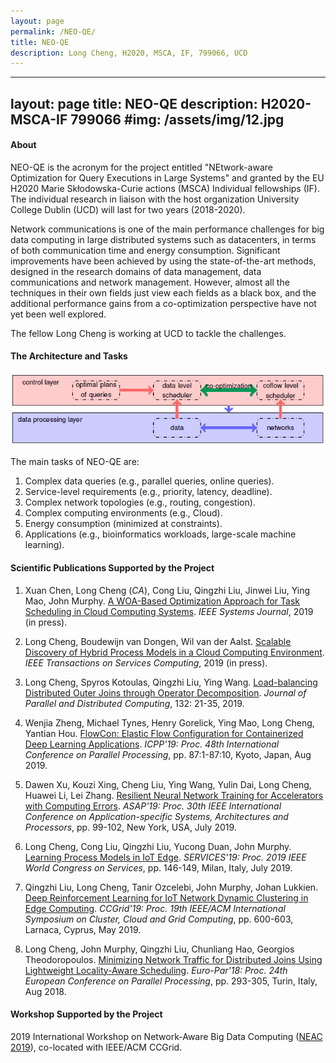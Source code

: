 ```yaml
---
layout: page
permalink: /NEO-QE/
title: NEO-QE
description: Long Cheng, H2020, MSCA, IF, 799066, UCD
---
```


---
layout: page
title: NEO-QE
description: H2020-MSCA-IF 799066
#img: /assets/img/12.jpg
---

#### **About**

NEO-QE is the acronym for the project entitled "NEtwork-aware Optimization for Query Executions in Large Systems" and granted by the EU H2020 Marie Skłodowska-Curie actions (MSCA) Individual fellowships (IF). The individual research in liaison with the host organization University College Dublin (UCD) will last for two years (2018-2020).

Network communications is one of the main performance challenges for big data computing in large distributed systems such as datacenters, in terms of both communication time and energy consumption. Significant improvements have been achieved by using the state-of-the-art methods, designed in the research domains of data management, data communications and network management. However, almost all the techniques in their own fields just view each fields as a black box, and the additional performance gains from a co-optimization perspective have not yet been well explored. 

The fellow Long Cheng is working at UCD to tackle the challenges.


#### **The Architecture and Tasks**


![The Architecture of NEO-QE](https://github.com/longcheng11/longcheng11.github.io/blob/master/images/arc.png "NEO-QE")

The main tasks of NEO-QE are:
 1. Complex data queries (e.g., parallel queries, online queries).
 2. Service-level requirements (e.g., priority, latency, deadline).
 3. Complex network topologies (e.g., routing, congestion). 
 4. Complex computing environments (e.g., Cloud). 
 5. Energy consumption (minimized at constraints). 
 6. Applications (e.g., bioinformatics workloads, large-scale machine learning).




#### **Scientific Publications Supported by the Project**

1. Xuan Chen, Long Cheng (*CA*), Cong Liu, Qingzhi Liu, Jinwei Liu, Ying Mao, John Murphy. [A WOA-Based Optimization Approach for Task Scheduling in Cloud Computing Systems](http://dx.doi.org/10.1109/JSYST.2019.2960088). *IEEE Systems Journal*, 2019 (in press). 

1. Long Cheng, Boudewijn van Dongen, Wil van der Aalst. [Scalable Discovery of Hybrid Process Models in a Cloud Computing Environment](http://dx.doi.org/10.1109/TSC.2019.2906203). *IEEE Transactions on Services Computing*, 2019 (in press). 

1. Long Cheng, Spyros Kotoulas, Qingzhi Liu, Ying Wang. [Load-balancing Distributed Outer Joins through Operator Decomposition](http://dx.doi.org/10.1016/j.jpdc.2019.05.008). *Journal of Parallel and Distributed Computing*, 132: 21-35, 2019. 

1. Wenjia Zheng, Michael Tynes, Henry Gorelick, Ying Mao, Long Cheng, Yantian Hou. [FlowCon: Elastic Flow Configuration for Containerized Deep Learning Applications](http://dx.doi.org/10.1145/3337821.3337868). *ICPP'19: Proc. 48th International Conference on Parallel Processing*, pp.  87:1-87:10, Kyoto, Japan, Aug 2019.  

1. Dawen Xu, Kouzi Xing, Cheng Liu, Ying Wang, Yulin Dai, Long Cheng, Huawei Li, Lei Zhang. [Resilient Neural Network Training for Accelerators with Computing Errors](http://dx.doi.org/10.1109/ASAP.2019.00-23). *ASAP'19: Proc. 30th IEEE International Conference on Application-specific Systems, Architectures and Processors*, pp. 99-102, New York, USA, July 2019. 

1. Long Cheng, Cong Liu, Qingzhi Liu, Yucong Duan, John Murphy. [Learning Process Models in IoT Edge](http://dx.doi.org/10.1109/SERVICES.2019.00043). *SERVICES'19: Proc. 2019 IEEE World Congress on Services*, pp. 146-149, Milan, Italy, July 2019.

1. Qingzhi Liu, Long Cheng, Tanir Ozcelebi, John Murphy, Johan Lukkien. [Deep Reinforcement Learning for IoT Network Dynamic Clustering in Edge Computing](http://dx.doi.org/10.1109/CCGRID.2019.00077). *CCGrid'19:  Proc. 19th IEEE/ACM International Symposium on Cluster, Cloud and Grid Computing*, pp. 600-603, Larnaca, Cyprus, May 2019. 

1. Long Cheng, John Murphy, Qingzhi Liu, Chunliang Hao, Georgios Theodoropoulos. [Minimizing Network Traffic for Distributed Joins Using Lightweight Locality-Aware Scheduling](http://dx.doi.org/10.1007/978-3-319-96983-1).  *Euro-Par'18: Proc. 24th European Conference on Parallel Processing*, pp. 293-305, Turin, Italy, Aug 2018. 


#### **Workshop Supported by the Project**

2019 International Workshop on Network-Aware Big Data Computing ([NEAC 2019](http://neac2019.ucd.ie/)), co-located with IEEE/ACM CCGrid.